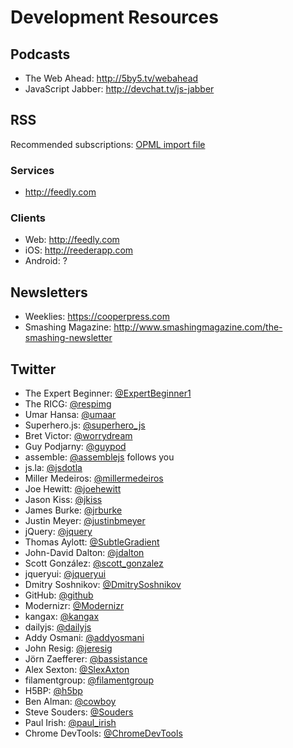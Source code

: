 # Development Resources


## Podcasts

- The Web Ahead: <http://5by5.tv/webahead>
- JavaScript Jabber: <http://devchat.tv/js-jabber>


## RSS

Recommended subscriptions: [OPML import file](https://raw.githubusercontent.com/SapientNitroLA/development-resources/master/rss.opml)

### Services
 
  - <http://feedly.com>

### Clients

  - Web: <http://feedly.com>
  - iOS: <http://reederapp.com>
  - Android: ?



## Newsletters

- Weeklies: <https://cooperpress.com>
- Smashing Magazine: <http://www.smashingmagazine.com/the-smashing-newsletter>


## Twitter

- The Expert Beginner: [@ExpertBeginner1](https://twitter.com/ExpertBeginner1)
- The RICG: [@respimg](https://twitter.com/respimg)
- Umar Hansa: [@umaar](https://twitter.com/umaar)
- Superhero.js: [@superhero_js](https://twitter.com/superhero_js)
- Bret Victor: [@worrydream](https://twitter.com/worrydream)
- Guy Podjarny: [@guypod](https://twitter.com/guypod)
- assemble: [@assemblejs](https://twitter.com/assemblejs) follows you
- js.la: [@jsdotla](https://twitter.com/jsdotla)
- Miller Medeiros: [@millermedeiros](https://twitter.com/millermedeiros)
- Joe Hewitt: [@joehewitt](https://twitter.com/joehewitt)
- Jason Kiss: [@jkiss](https://twitter.com/jkiss)
- James Burke: [@jrburke](https://twitter.com/jrburke)
- Justin Meyer: [@justinbmeyer](https://twitter.com/justinbmeyer)
- jQuery: [@jquery](https://twitter.com/jquery)
- Thomas Aylott: [@SubtleGradient](https://twitter.com/SubtleGradient)
- John-David Dalton: [@jdalton](https://twitter.com/jdalton)
- Scott González: [@scott_gonzalez](https://twitter.com/scott_gonzalez)
- jqueryui: [@jqueryui](https://twitter.com/jqueryui)
- Dmitry Soshnikov: [@DmitrySoshnikov](https://twitter.com/DmitrySoshnikov)
- GitHub: [@github](https://twitter.com/github)
- Modernizr: [@Modernizr](https://twitter.com/Modernizr)
- kangax: [@kangax](https://twitter.com/kangax)
- dailyjs: [@dailyjs](https://twitter.com/dailyjs)
- Addy Osmani: [@addyosmani](https://twitter.com/addyosmani)
- John Resig: [@jeresig](https://twitter.com/jeresig)
- Jörn Zaefferer: [@bassistance](https://twitter.com/bassistance)
- Alex Sexton: [@SlexAxton](https://twitter.com/SlexAxton)
- filamentgroup: [@filamentgroup](https://twitter.com/filamentgroup)
- H5BP: [@h5bp](https://twitter.com/h5bp)
- Ben Alman: [@cowboy](https://twitter.com/cowboy)
- Steve Souders: [@Souders](https://twitter.com/Souders)
- Paul Irish: [@paul_irish](https://twitter.com/paul_irish)
- Chrome DevTools: [@ChromeDevTools](https://twitter.com/ChromeDevTools)